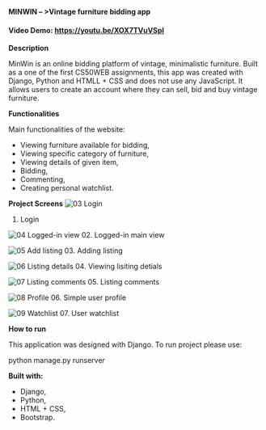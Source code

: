 **MINWIN – >Vintage furniture bidding app**

#### Video Demo:  https://youtu.be/XOX7TVuVSpI

 **Description**

MinWin is an online bidding platform of vintage, minimalistic furniture. 
Built as a one of the first CS50WEB assignments, this app was created with Django, Python and HTMLL + CSS and does not use any JavaScript. 
It allows users to create an account where they can sell, bid and buy vintage furniture.

**Functionalities**

Main functionalities of the website:
-	Viewing  furniture available for bidding,
-	Viewing specific category of furniture,
-	Viewing details of given item,
-	Bidding,
-	Commenting,
-	Creating personal watchlist.


**Project Screens**
![03  Login](https://github.com/mklimczak93/minwin/assets/123643355/4e0f9462-938c-452b-a35a-75133f959d16)
01. Login

![04  Logged-in view](https://github.com/mklimczak93/minwin/assets/123643355/56972a1a-b7d0-43d5-9b64-1c8a0d432be7)
02. Logged-in main view

![05  Add listing](https://github.com/mklimczak93/minwin/assets/123643355/f8d57c95-1fe6-43b7-862f-a5b938a4d8f6)
03. Adding listing

![06  Listing details](https://github.com/mklimczak93/minwin/assets/123643355/44bbedc8-0c3a-4d39-b621-a5ae39bd6f34)
04. Viewing lisiting detials

![07  Listing comments](https://github.com/mklimczak93/minwin/assets/123643355/e2764056-3446-4f0a-872b-65699f687271)
05. Listing comments

![08  Profile](https://github.com/mklimczak93/minwin/assets/123643355/016703a4-862a-4b41-bf7b-e64b981f3322)
06. Simple user profile

![09  Watchlist](https://github.com/mklimczak93/minwin/assets/123643355/ba650763-1a04-4fe4-b0cd-7246601a7cba)
07. User watchlist


**How to run**

This application was designed with Django. To run project please use:

python manage.py runserver


**Built with:**
-	Django,
-	Python,
-	HTML + CSS,
-	Bootstrap.

